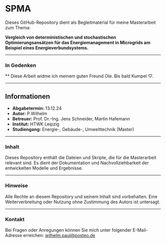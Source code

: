 # SPMA

Dieses GitHub-Repository dient als Begleitmaterial für meine Masterarbeit zum Thema:

**Vergleich von deterministischen und stochastischen Optimierungsansätzen für das Energiemanagement in Microgrids am Beispiel eines Energieverbundsystems.**

---

### In Gedenken

** Diese Arbeit widme ich meinem guten Freund Ole. Bis bald Kumpel ♡. 

---

## Informationen

- **Abgabetermin:** 13.12.24
- **Autor:** P.Wilhelm
- **Betreuer:** Prof. Dr.-Ing. Jens Schneider, Martin Hafemann
- **Institut:** HTWK Leipzig
- **Studiengang:** Energie-, Gebäude-, Umwelttechnik (Master)
---

### Inhalt

Dieses Repository enthält die Dateien und Skripte, die für die Masterarbeit relevant sind. Es dient der Dokumentation und Nachvollziehbarkeit der entwickelten Modelle und Ergebnisse.

---

### Hinweise

Alle Rechte an diesem Repository und seinem Inhalt sind vorbehalten. Eine Weiterverbreitung oder Nutzung ohne Zustimmung des Autors ist untersagt.

---

### Kontakt

Bei Fragen oder Anregungen können Sie mich unter folgender E-Mail-Adresse erreichen: wilhelm.paul@posteo.de



